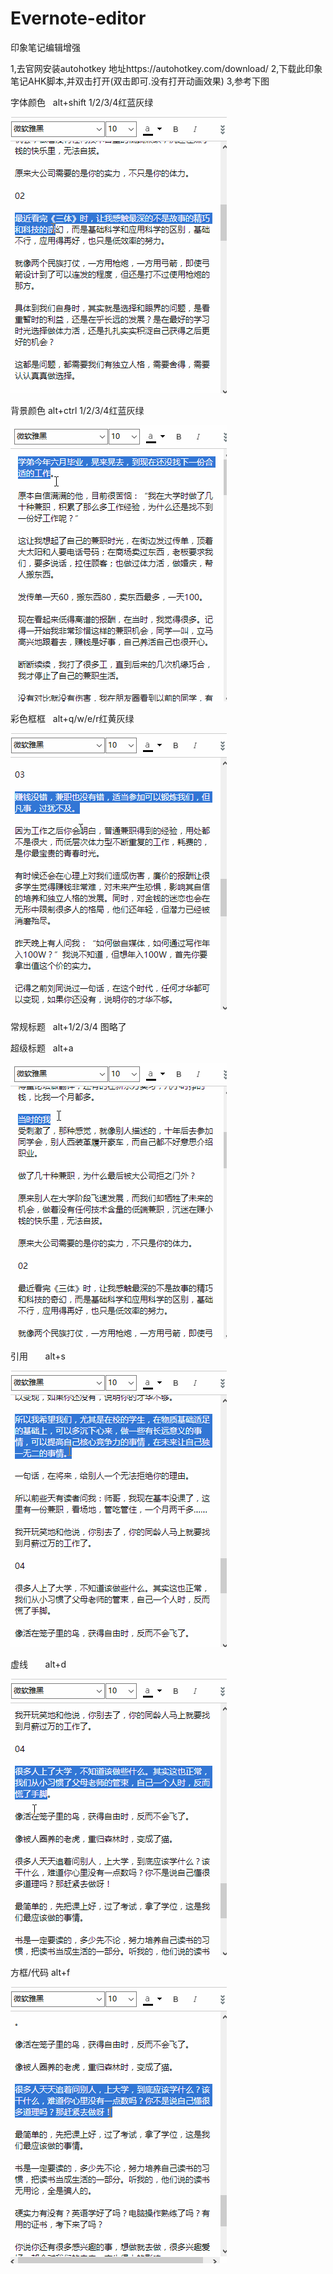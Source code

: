 # Evernote-editor
印象笔记编辑增强

1,去官网安装autohotkey 地址https://autohotkey.com/download/
    2,下载此印象笔记AHK脚本,并双击打开(双击即可.没有打开动画效果)
    3,参考下图

字体颜色   alt+shift 1/2/3/4红蓝灰绿

![Image text](https://github.com/gomingge/Evernote-editor/blob/picture-description/ziys.gif)


背景颜色   alt+ctrl  1/2/3/4红蓝灰绿

![Image text](https://github.com/gomingge/Evernote-editor/blob/picture-description/bjys.gif)


彩色框框   alt+q/w/e/r红黄灰绿

![Image text](https://github.com/gomingge/Evernote-editor/blob/picture-description/cskk.gif)


常规标题   alt+1/2/3/4
图略了

超级标题   alt+a

![Image text](https://github.com/gomingge/Evernote-editor/blob/picture-description/bt.gif)

引用       alt+s

![Image text](https://github.com/gomingge/Evernote-editor/blob/picture-description/yinyong.gif)

虚线       alt+d

![Image text](https://github.com/gomingge/Evernote-editor/blob/picture-description/xvxian.gif)

方框/代码  alt+f

![Image text](https://github.com/gomingge/Evernote-editor/blob/picture-description/fangkuang.gif)
